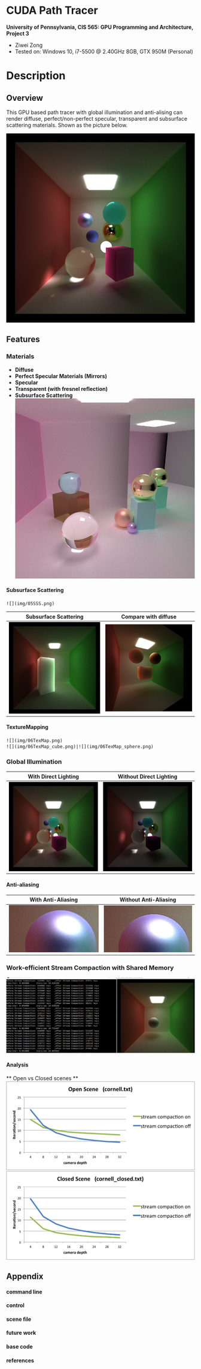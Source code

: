 CUDA Path Tracer
================

**University of Pennsylvania, CIS 565: GPU Programming and Architecture, Project 3**

* Ziwei Zong
* Tested on: Windows 10, i7-5500 @ 2.40GHz 8GB, GTX 950M (Personal)

Description
========================

## Overview
This GPU based path tracer with global illumination and anti-alising can render diffuse, perfect/non-perfect specular, transparent and subsurface scattering materials. Shown as the picture below.

![](img/01Overview.png)

## Features

### Materials

 * **Diffuse**
 * **Perfect Specular Materials (Mirrors)**
 * **Specular**
 * **Transparent (with fresnel reflection)**
 * **Subsurface Scattering**
 ![alt tag](img/04DiffSpecTrans.png "scene file: \scenes\DiffSpecTrans.txt")
 
#### Subsurface Scattering
	![](img/05SSS.png)

 Subsurface Scattering	|  Compare with diffuse
:----------------------:|:-------------------------:
![](img/05SSS02.png)		|![](img/05SSS01.png)

#### TextureMapping
	![](img/06TexMap.png)
	![](img/06TexMap_cube.png)|![](img/06TexMap_sphere.png)

### Global Illumination

With Direct Lighting	|  Without Direct Lighting
:----------------------:|:-------------------------:
![](img/02Gobal_on.png)|![](img/02Gobal_off.png)

#### Anti-aliasing

With Anti-Aliasing		|Without Anti-Aliasing
:----------------------:|:------------------:
![](img/03AntiA_on.PNG) |![](img/03AntiA_off.png)

### Work-efficient Stream Compaction with Shared Memory
![](img/Analysis/SharedMem.PNG)
#### Analysis
** Open vs Closed scenes **
![](img/Analysis/OpenScene.png)
![](img/Analysis/CloseScene.png)

## Appendix

#### command line
#### control
#### scene file
#### future work
#### base code
#### references
